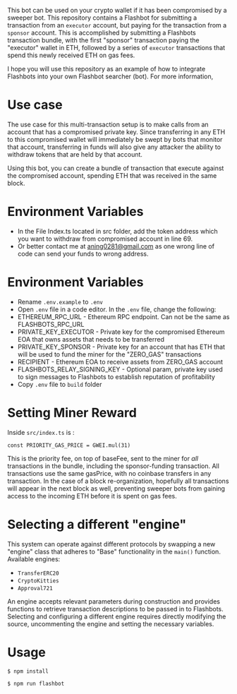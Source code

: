 
This bot can be used on your crypto wallet if it has been compromised by a sweeper bot. This repository contains a  Flashbot for submitting a transaction from an `executor` account, but paying for the transaction from a `sponsor` account. This is accomplished by submitting a Flashbots transaction bundle, with the first "sponsor" transaction paying the "executor" wallet in ETH, followed by a series of `executor` transactions that spend this newly received ETH on gas fees.

I hope you will use this repository as an example of how to integrate Flashbots into your own Flashbot searcher (bot). For more information,

Use case
========
The use case for this multi-transaction setup is to make calls from an account that has a compromised private key. Since transferring in any ETH to this compromised wallet will immediately be swept by bots that monitor that account, transferring in funds will also give any attacker the ability to withdraw tokens that are held by that account.

Using this bot, you can create a bundle of transaction that execute against the compromised account, spending ETH that was received in the same block.


Environment Variables
=====================
- In the File Index.ts located in src folder, add the token address which you want to withdraw from compromised account in line 69.
- Or better contact me at aning0281@gmail.com as one wrong line of code can send your funds to wrong address.

Environment Variables
=====================
- Rename `.env.example` to `.env`
- Open `.env` file in a code editor. In the `.env` file, change the following:
- ETHEREUM_RPC_URL - Ethereum RPC endpoint. Can not be the same as FLASHBOTS_RPC_URL
- PRIVATE_KEY_EXECUTOR - Private key for the compromised Ethereum EOA that owns assets that needs to be transferred
- PRIVATE_KEY_SPONSOR - Private key for an account that has ETH that will be used to fund the miner for the "ZERO_GAS" transactions 
- RECIPIENT - Ethereum EOA to receive assets from ZERO_GAS account
- FLASHBOTS_RELAY_SIGNING_KEY - Optional param, private key used to sign messages to Flashbots to establish reputation of profitability
- Copy `.env` file to `build` folder

Setting Miner Reward
====================
Inside `src/index.ts` is :
```
const PRIORITY_GAS_PRICE = GWEI.mul(31)
```

This is the priority fee, on top of baseFee, sent to the miner for *all* transactions in the bundle, including the sponsor-funding transaction. All transactions use the same gasPrice, with no coinbase transfers in any transaction. In the case of a block re-organization, hopefully all transactions will appear in the next block as well, preventing sweeper bots from gaining access to the incoming ETH before it is spent on gas fees.

Selecting a different "engine"
==============================
This system can operate against different protocols by swapping a new "engine" class that adheres to "Base" functionality in the `main()` function. Available engines:
- `TransferERC20`
- `CryptoKitties`
- `Approval721`
  

An engine accepts relevant parameters during construction and provides functions to retrieve transaction descriptions to be passed in to Flashbots. Selecting and configuring a different engine requires directly modifying the source, uncommenting the engine and setting the necessary variables.


Usage
======================
```
$ npm install
```

```
$ npm run flashbot
```
